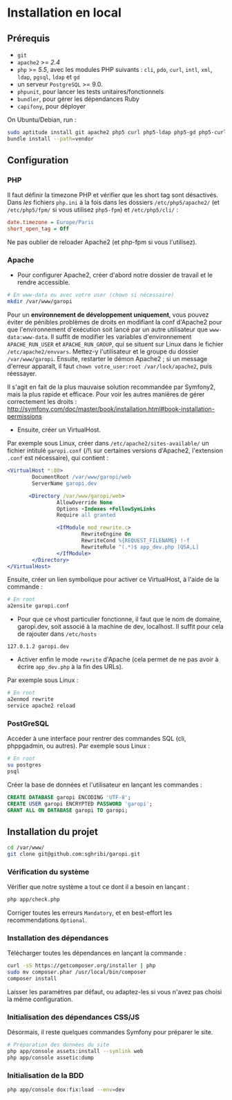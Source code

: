 Installation en local
=====================


Prérequis
---------

 * `git `
 * `apache2` >= *2.4*
 * `php` >= *5.5*, avec les modules PHP suivants : `cli`, `pdo`, `curl`, `intl`, `xml`, `ldap`, `pgsql`, `ldap` et  `gd`
 * un serveur `PostgreSQL` >= 9.0.
 * `phpunit`, pour lancer les tests unitaires/fonctionnels
 * `bundler`, pour gérer les dépendances Ruby
 * `capifony`, pour déployer

On Ubuntu/Debian, run :

``` bash
sudo aptitude install git apache2 php5 curl php5-ldap php5-gd php5-curl php5-cli php5-intl postgresql php5-pgsql bundler phpunit
bundle install --path=vendor
```

Configuration
-------------

### PHP

Il faut définir la timezone PHP et vérifier que les short tag sont désactivés. Dans *les* fichiers `php.ini` à la fois dans les dossiers `/etc/php5/apache2/` (et `/etc/php5/fpm/` si vous utilisez `php5-fpm`) et `/etc/php5/cli/` :

``` php.ini
date.timezone = Europe/Paris
short_open_tag = Off
```

Ne pas oublier de reloader Apache2 (et php-fpm si vous l'utilisez).

### Apache

 * Pour configurer Apache2, créer d'abord notre dossier de travail et le rendre accessible.

``` bash
# En www-data ou avec votre user (chown si nécessaire)
mkdir /var/www/garopi
```

Pour un **environnement de développement uniquement**, vous pouvez éviter de pénibles problèmes de droits en modifiant la conf d'Apache2 pour que l'environnement d'exécution soit lancé par un autre utilisateur que `www-data:www-data`.
Il suffit de modifier les variables d'environnement `APACHE_RUN_USER` et `APACHE_RUN_GROUP`, qui se situent sur Linux dans le fichier `/etc/apache2/envvars`.
Mettez-y l'utilisateur et le groupe du dossier `/var/www/garopi`. Ensuite, restarter le démon Apache2 ; si un message d'erreur apparaît, il faut `chown votre_user:root /var/lock/apache2`, puis réessayer.

Il s'agit en fait de la plus mauvaise solution recommandée par Symfony2, mais la plus rapide et efficace. Pour voir les autres manières de gérer correctement les droits : http://symfony.com/doc/master/book/installation.html#book-installation-permissions

 * Ensuite, créer un VirtualHost.

Par exemple sous Linux, créer dans `/etc/apache2/sites-available/` un fichier intitulé `garopi.conf` (/!\ sur certaines versions d'Apache2, l'extension `.conf` est nécessaire), qui contient :

``` apache
<VirtualHost *:80>
        DocumentRoot /var/www/garopi/web
        ServerName garopi.dev

       <Directory /var/www/garopi/web>
                AllowOverride None
                Options -Indexes +FollowSymLinks
                Require all granted

                <IfModule mod_rewrite.c>
                        RewriteEngine On
                        RewriteCond %{REQUEST_FILENAME} !-f
                        RewriteRule ^(.*)$ app_dev.php [QSA,L]
                </IfModule>
        </Directory>
</VirtualHost>
```

Ensuite, créer un lien symbolique pour activer ce VirtualHost, à l'aide de la commande :

``` bash
# En root
a2ensite garopi.conf
```

 * Pour que ce vhost particulier fonctionne, il faut que le nom de domaine, garopi.dev, soit associé à la machine de dev, localhost. Il suffit pour cela de rajouter dans `/etc/hosts`

``` host
127.0.1.2 garopi.dev
```

 * Activer enfin le mode `rewrite` d'Apache (cela permet de ne pas avoir à écrire `app_dev.php` à la fin des URLs).

Par exemple sous Linux :

``` bash
# En root
a2enmod rewrite
service apache2 reload
```

### PostGreSQL

Accéder à une interface pour rentrer des commandes SQL (cli, phppgadmin, ou autres).
Par exemple sous Linux :

``` bash
# En root
su postgres
psql
```

Créer la base de données et l'utilisateur en lançant les commandes :

``` sql
CREATE DATABASE garopi ENCODING 'UTF-8';
CREATE USER garopi ENCRYPTED PASSWORD 'garopi';
GRANT ALL ON DATABASE garopi TO garopi;
```

Installation du projet
----------------------

``` bash
cd /var/www/
git clone git@github.com:sghribi/garopi.git
```

### Vérification du système

Vérifier que notre système a tout ce dont il a besoin en lançant :

``` bash
php app/check.php
```

Corriger toutes les erreurs `Mandatory`, et en best-effort les recommendations `Optional`.


### Installation des dépendances

Télécharger toutes les dépendances en lançant la commande :

``` bash
curl -sS https://getcomposer.org/installer | php
sudo mv composer.phar /usr/local/bin/composer
composer install
```

Laisser les paramètres par défaut, ou adaptez-les si vous n'avez pas choisi la même configuration.


### Initialisation des dépendances CSS/JS

Désormais, il reste quelques commandes Symfony pour préparer le site.

``` bash
# Préparation des données du site
php app/console assets:install --symlink web
php app/console assetic:dump
```

### Initialisation de la BDD

``` bash
php app/console dox:fix:load --env=dev
```
